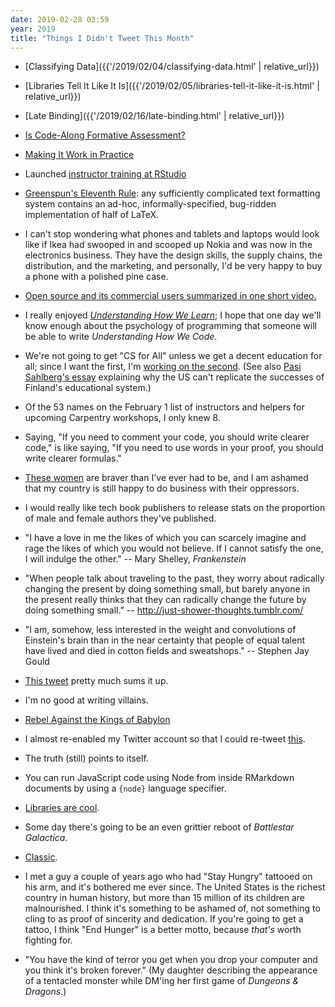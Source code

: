 ```yaml
---
date: 2019-02-28 03:59
year: 2019
title: "Things I Didn't Tweet This Month"
---
```


-   [Classifying Data]({{'/2019/02/04/classifying-data.html' | relative_url}})

-   [Libraries Tell It Like It Is]({{'/2019/02/05/libraries-tell-it-like-it-is.html' | relative_url}})

-   [Late Binding]({{'/2019/02/16/late-binding.html' | relative_url}})

-   [Is Code-Along Formative Assessment?](http://third-bit.com/2019/02/20/code-along-as-formative-assessment.html)

-   [Making It Work in Practice](http://third-bit.com/2019/02/25/making-it-work-in-practice.html)

-   Launched [instructor training at RStudio](https://blog.rstudio.com/2019/02/28/rstudio-instructor-training/)

-   [Greenspun's Eleventh Rule](https://en.wikipedia.org/wiki/Greenspun%27s_tenth_rule):
    any sufficiently complicated text formatting system contains an ad-hoc, informally-specified, bug-ridden
    implementation of half of LaTeX.

-   I can't stop wondering what phones and tablets and laptops would look like
    if Ikea had swooped in and scooped up Nokia
    and was now in the electronics business.
    They have the design skills, the supply chains, the distribution, and the marketing,
    and personally,
    I'd be very happy to buy a phone with a polished pine case.

-   [Open source and its commercial users summarized in one short video.](https://www.youtube.com/watch?v=SqQgDwA0BNU)

-   I really enjoyed *[Understanding How We Learn](http://www.learningscientists.org/book)*;
    I hope that one day we'll know enough about the psychology of programming
    that someone will be able to write *Understanding How We Code*.

-   We're not going to get "CS for All" unless we get a decent education for all;
    since I want the first,
    I'm [working on the second](https://www.torontopubliclibrary.ca/detail.jsp?Entt=RDMEVT375728&R=EVT375728).
    (See also [Pasi Sahlberg's essay](https://www.washingtonpost.com/blogs/answer-sheet/post/what-the-us-cant-learn-from-finland-about-ed-reform/2012/04/16/gIQAGIvVMT_blog.html)
    explaining why the US can't replicate the successes of Finland's educational system.)

-   Of the 53 names on the February 1 list of instructors and helpers for upcoming Carpentry workshops,
    I only knew 8.

-   Saying, "If you need to comment your code, you should write clearer code,"
    is like saying, "If you need to use words in your proof, you should write clearer formulas."

-   [These women](https://www.cbc.ca/news/canada/rahaf-mohammed-network-young-women-1.5035839)
    are braver than I've ever had to be,
    and I am ashamed that my country is still happy to do business with their oppressors.

-   I would really like tech book publishers to release stats on the proportion of male and female authors they've published.

-   "I have a love in me the likes of which you can scarcely imagine and rage the likes of which you would not believe.
    If I cannot satisfy the one, I will indulge the other." -- Mary Shelley, *Frankenstein*

-   "When people talk about traveling to the past, they worry about radically changing the present by doing something small,
    but barely anyone in the present really thinks that they can radically change the future by doing something small."
    -- <http://just-shower-thoughts.tumblr.com/>

-   "I am, somehow, less interested in the weight and convolutions of Einstein's brain
    than in the near certainty that people of equal talent have lived and died in cotton fields and sweatshops."
    -- Stephen Jay Gould

-   [This tweet](https://twitter.com/juliansimioni/status/1086289665194217472) pretty much sums it up.

-   I'm no good at writing villains.

-   [Rebel Against the Kings of Babylon](https://www.youtube.com/watch?v=2ge7j5wyVvo)

-   I almost re-enabled my Twitter account so that I could re-tweet [this](https://twitter.com/SlacktivistFred/status/1096165930365796357).

-   The truth (still) points to itself.

-   You can run JavaScript code using Node from inside RMarkdown documents by using a `{node}` language specifier.

-   [Libraries are cool](https://twitter.com/lindsiecanton/status/1098043838621499392).

-   Some day there's going to be an even grittier reboot of *Battlestar Galactica*.

-   [Classic](https://www.youtube.com/watch?v=ppVpdsClN80).

-   I met a guy a couple of years ago who had "Stay Hungry" tattooed on his arm,
    and it's bothered me ever since.
    The United States is the richest country in human history,
    but more than 15 million of its children are malnourished.
    I think it's something to be ashamed of,
    not something to cling to as proof of sincerity and dedication.
    If you're going to get a tattoo,
    I think "End Hunger" is a better motto,
    because *that's* worth fighting for.

-   "You have the kind of terror you get when you drop your computer and you think it's broken forever."
    (My daughter describing the appearance of a tentacled monster while DM'ing her first game of *Dungeons & Dragons*.)
